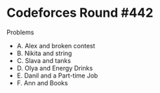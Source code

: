 # Codeforces Round \#442

Problems
* A. Alex and broken contest
* B. Nikita and string
* C. Slava and tanks
* D. Olya and Energy Drinks
* E. Danil and a Part-time Job
* F. Ann and Books

